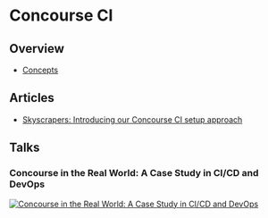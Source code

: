 # Concourse CI

## Overview

- [Concepts](https://concourse-ci.org/concepts.html)

## Articles

- [Skyscrapers: Introducing our Concourse CI setup approach](https://skyscrapers.eu/insights/introducing-our-concourse-setup-approach)


## Talks

### Concourse in the Real World: A Case Study in CI/CD and DevOps

[![Concourse in the Real World: A Case Study in CI/CD and DevOps](http://img.youtube.com/vi/Yu7m1D8Z-Yk/0.jpg)](http://www.youtube.com/watch?v=Yu7m1D8Z-Yk "Concourse in the Real World: A Case Study in CI/CD and DevOps")
